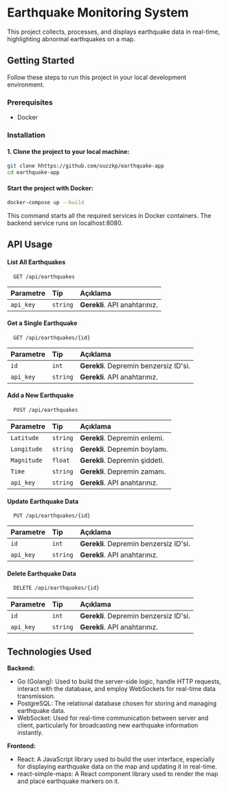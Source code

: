 # Earthquake Monitoring System

This project collects, processes, and displays earthquake data in real-time, highlighting abnormal earthquakes on a map.

## Getting Started

Follow these steps to run this project in your local development environment.

### Prerequisites

- Docker

### Installation

#### 1. Clone the project to your local machine:

```bash
git clone hhttps://github.com/ouzzkp/earthquake-app
cd earthquake-app
```
#### Start the project with Docker:
```bash
docker-compose up --build
```
This command starts all the required services in Docker containers. The backend service runs on localhost:8080.


## API Usage

#### List All Earthquakes

```http
  GET /api/earthquakes

```

| Parametre | Tip     | Açıklama                |
| :-------- | :------- | :------------------------- |
| `api_key` | `string` | **Gerekli**. API anahtarınız. |

#### Get a Single Earthquake

```http
  GET /api/earthquakes/{id}
```

| Parametre | Tip     | Açıklama                       |
| :-------- | :------- | :-------------------------------- |
| `id`      | `int` | **Gerekli**. Depremin benzersiz ID'si. | 
| `api_key`      | `string` | **Gerekli**. API anahtarınız. |

#### Add a New Earthquake

```http
  POST /api/earthquakes
```

| Parametre | Tip     | Açıklama                       |
| :-------- | :------- | :-------------------------------- |
| `Latitude`      | `string` | **Gerekli**. Depremin enlemi. | 
| `Longitude`      | `string` | **Gerekli**. Depremin boylamı. |
| `Magnitude`      | `float` | **Gerekli**.  Depremin şiddeti. | 
| `Time`      | `string` | **Gerekli**. Depremin zamanı. |
| `api_key`      | `string` | **Gerekli**. API anahtarınız. |

#### Update Earthquake Data

```http
  PUT /api/earthquakes/{id}
```

| Parametre | Tip     | Açıklama                       |
| :-------- | :------- | :-------------------------------- |
| `id`      | `int` | **Gerekli**. Depremin benzersiz ID'si. | 
| `api_key`      | `string` | **Gerekli**. API anahtarınız. |

#### Delete Earthquake Data

```http
  DELETE /api/earthquakes/{id}
```

| Parametre | Tip     | Açıklama                       |
| :-------- | :------- | :-------------------------------- |
| `id`      | `int` | **Gerekli**. Depremin benzersiz ID'si. | 
| `api_key`      | `string` | **Gerekli**. API anahtarınız. |



## Technologies Used

**Backend:**

- Go (Golang): Used to build the server-side logic, handle HTTP requests, interact with the database, and employ WebSockets for real-time data transmission.
- PostgreSQL: The relational database chosen for storing and managing earthquake data.
- WebSocket: Used for real-time communication between server and client, particularly for broadcasting new earthquake information instantly.


**Frontend:** 

- React: A JavaScript library used to build the user interface, especially for displaying earthquake data on the map and updating it in real-time.
- react-simple-maps: A React component library used to render the map and place earthquake markers on it.

  
